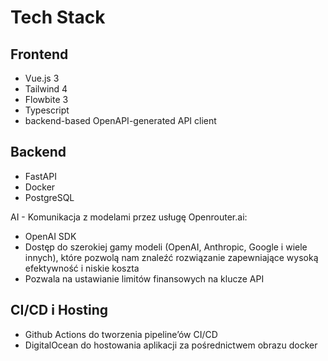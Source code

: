 # Tech Stack

## Frontend

- Vue.js 3
- Tailwind 4
- Flowbite 3
- Typescript
- backend-based OpenAPI-generated API client

## Backend

- FastAPI
- Docker
- PostgreSQL

AI - Komunikacja z modelami przez usługę Openrouter.ai:

- OpenAI SDK
- Dostęp do szerokiej gamy modeli (OpenAI, Anthropic, Google i wiele innych), które pozwolą nam znaleźć rozwiązanie zapewniające wysoką efektywność i niskie koszta
- Pozwala na ustawianie limitów finansowych na klucze API

## CI/CD i Hosting

- Github Actions do tworzenia pipeline’ów CI/CD
- DigitalOcean do hostowania aplikacji za pośrednictwem obrazu docker
